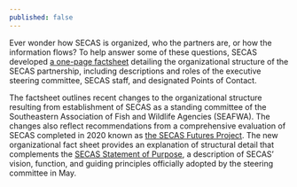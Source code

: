 ```yaml
---
published: false
---
```

Ever wonder how SECAS is organized, who the partners are, or how the information flows? To help answer some of these questions, SECAS developed [a one-page factsheet](http://secassoutheast.org/pdf/SECAS_Org_Structure_2021.pdf) detailing the organizational structure of the SECAS partnership, including descriptions and roles of the executive steering committee, SECAS staff, and designated Points of Contact.

The factsheet outlines recent changes to the organizational structure resulting from establishment of SECAS as a standing committee of the Southeastern Association of Fish and Wildlife Agencies (SEAFWA). The changes also reflect recommendations from a comprehensive evaluation of SECAS completed in 2020 known as [the SECAS Futures Project](http://secassoutheast.org/pdf/SECAS_Futures_final_report_March_2021.pdf). The new organizational fact sheet provides an explanation of structural detail that complements the [SECAS Statement of Purpose](http://secassoutheast.org/pdf/SECAS_final_Purpose_Statement_approved_5-24-2021.pdf), a description of SECAS’ vision, function, and guiding principles officially adopted by the steering committee in May.